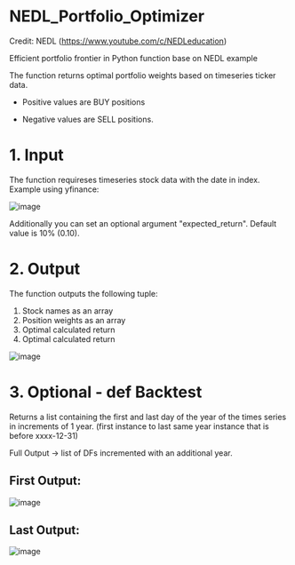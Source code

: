# NEDL_Portfolio_Optimizer

Credit: NEDL (https://www.youtube.com/c/NEDLeducation)

Efficient portfolio frontier in Python function base on NEDL example 

The function returns optimal portfolio weights based on timeseries ticker data. 

 + Positive values are BUY positions
 - Negative values are SELL positions.

# 1. Input

The function requireses timeseries stock data with the date in index. Example using yfinance:

![image](https://user-images.githubusercontent.com/49153959/148683775-99761d40-bc8b-4218-a816-7c6eca4cc1cd.png)

Additionally you can set an optional argument "expected_return". Default value is 10% (0.10).

# 2. Output

The function outputs the following tuple:

1. Stock names as an array
2. Position weights as an array
3. Optimal calculated return
4. Optimal calculated return

![image](https://user-images.githubusercontent.com/49153959/148683839-10f7677e-4a13-4c48-a00c-4f6971b48d72.png)

# 3. Optional - def Backtest

Returns a list containing the first and last day of the year of the times series in increments of 1 year. (first instance to last same year instance that is before xxxx-12-31)

Full Output -> list of DFs incremented with an additional year.

## First Output:

![image](https://user-images.githubusercontent.com/49153959/148684141-1cbf12bd-270e-4a94-ac19-b77e92c8c4b5.png)

## Last Output:

![image](https://user-images.githubusercontent.com/49153959/148684163-e5e2034f-f4ee-4ee6-98d6-9c5970ea7499.png)

